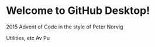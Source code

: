# Welcome to GitHub Desktop!

2015 Advent of Code in the style of Peter Norvig

Utilities, etc
Av Pu
